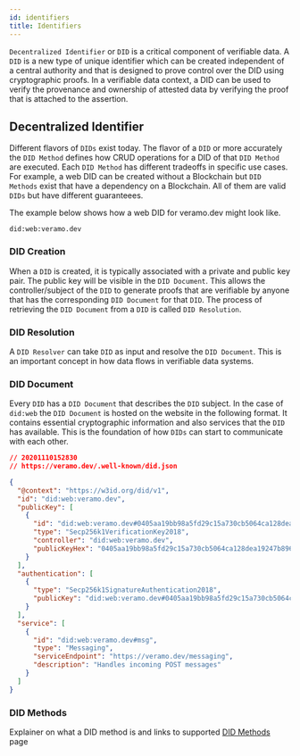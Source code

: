 ```yaml
---
id: identifiers
title: Identifiers
---
```


`Decentralized Identifier` or `DID` is a critical component of verifiable data. A `DID` is a new type of unique identifier which can be created independent of a central authority and that is designed to prove control over the DID using cryptographic proofs. In a verifiable data context, a DID can be used to verify the provenance and ownership of attested data by verifying the proof that is attached to the assertion.

## Decentralized Identifier

Different flavors of `DIDs` exist today. The flavor of a `DID` or more accurately the `DID Method` defines how CRUD operations for a DID of that `DID Method` are executed. Each `DID Method` has different tradeoffs in specific use cases. For example, a web DID can be created without a Blockchain but `DID Methods` exist that have a dependency on a Blockchain. All of them are valid `DIDs` but have different guaranteees.

The example below shows how a web DID for veramo.dev might look like.

```
did:web:veramo.dev
```

### DID Creation

When a `DID` is created, it is typically associated with a private and public key pair. The public key will be visible in the `DID Document`. This allows the controller/subject of the `DID` to generate proofs that are verifiable by anyone that has the corresponding `DID Document` for that `DID`. The process of retrieving the `DID Document` from a `DID` is called `DID Resolution`.

### DID Resolution

A `DID Resolver` can take `DID` as input and resolve the `DID Document`. This is an important concept in how data flows in verifiable data systems.

### DID Document

Every `DID` has a `DID Document` that describes the `DID` subject. In the case of `did:web` the `DID Document` is hosted on the website in the following format. It contains essential cryptographic information and also services that the `DID` has available. This is the foundation of how `DIDs` can start to communicate with each other.

```json
// 20201110152830
// https://veramo.dev/.well-known/did.json

{
  "@context": "https://w3id.org/did/v1",
  "id": "did:web:veramo.dev",
  "publicKey": [
    {
      "id": "did:web:veramo.dev#0405aa19bb98a5fd29c15a730cb5064ca128dea19247b896b1a7bdad0b4bccccda9b47366cd1359e740d938e5a47d7bed0501150e8a1623805ac47c489421b1506",
      "type": "Secp256k1VerificationKey2018",
      "controller": "did:web:veramo.dev",
      "publicKeyHex": "0405aa19bb98a5fd29c15a730cb5064ca128dea19247b896b1a7bdad0b4bccccda9b47366cd1359e740d938e5a47d7bed0501150e8a1623805ac47c489421b1506"
    }
  ],
  "authentication": [
    {
      "type": "Secp256k1SignatureAuthentication2018",
      "publicKey": "did:web:veramo.dev#0405aa19bb98a5fd29c15a730cb5064ca128dea19247b896b1a7bdad0b4bccccda9b47366cd1359e740d938e5a47d7bed0501150e8a1623805ac47c489421b1506"
    }
  ],
  "service": [
    {
      "id": "did:web:veramo.dev#msg",
      "type": "Messaging",
      "serviceEndpoint": "https://veramo.dev/messaging",
      "description": "Handles incoming POST messages"
    }
  ]
}
```

### DID Methods

Explainer on what a DID method is and links to supported [DID Methods](/docs/veramo_agent/did_methods) page
